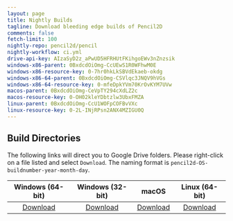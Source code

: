 ```yaml
---
layout: page
title: Nightly Builds
tagline: Download bleeding edge builds of Pencil2D
comments: false
fetch-limit: 100
nightly-repo: pencil2d/pencil
nightly-workflow: ci.yml
drive-api-key: AIzaSyD2z_aPwUD5HFRHUtFKihgoEWv3nZnzsik
windows-x86-parent: 0BxdcdOiOmg-CcUEwS1R0WFhwM0E
windows-x86-resource-key: 0-7hr0hkLkSBVdEkaeb-okdg
windows-x86-64-parent: 0BxdcdOiOmg-CSVlqc3JNQV9hVGs
windows-x86-64-resource-key: 0-mfeDpkYVm70KrOvKYM7UVw
macos-parent: 0BxdcdOiOmg-CeVpTY294cXdLZ2c
macos-resource-key: 0-OH02kleYDbtzlw3UbxFMZA
linux-parent: 0BxdcdOiOmg-CcU1WOFpCOFBvVXc
linux-resource-key: 0-2L-INjRPsn2ANX4MZIGU0Q
---
```


<noscript id="build-dirs">
<h2>Build Directories</h2>
<p>The following links will direct you to Google Drive folders. Please right-click on a file listed and select <code>Download</code>. The naming format is <code>pencil2d-OS-buildnumber-year-month-day</code>.</p>

<table>
  <thead>
    <tr>
      <th style="text-align: center">Windows (64-bit)</th>
      <th style="text-align: center">Windows (32-bit)</th>
      <th style="text-align: center">macOS</th>
      <th style="text-align: center">Linux (64-bit)</th>
    </tr>
  </thead>
  <tbody>
    <tr>
      <td style="text-align: center"><a href="https://drive.google.com/drive/folders/{{page.windows-x86-64-parent}}?resourcekey={{page.windows-x86-64-resource-key}}&usp=sharing">Download</a></td>
      <td style="text-align: center"><a href="https://drive.google.com/drive/folders/{{page.windows-x86-parent}}?resourcekey={{page.windows-x86-64-resource-key}}&usp=sharing">Download</a></td>
      <td style="text-align: center"><a href="https://drive.google.com/drive/folders/{{page.macos-parent}}?resourcekey={{page.macos-resource-key}}&usp=sharing">Download</a></td>
      <td style="text-align: center"><a href="https://drive.google.com/drive/folders/{{page.linux-parent}}?resourcekey={{page.linux-resource-key}}&usp=sharing">Download</a></td>
    </tr>
  </tbody>
</table>
</noscript>

<ol id="nightly-builds"></ol>

<script src="nightly_fetch.js"></script>
<script>
  "use strict";
  (function() {
    function displayFallback() {
      const nightlyLoading = document.getElementById("nightly-loading");
      nightlyLoading.style.display = "none";
      const buildDirs = document.createElement("div");
      buildDirs.innerHTML = document.getElementById("build-dirs").innerHTML;
      nightlyLoading.parentNode.insertBefore(buildDirs, nightlyLoading.nextSibling);
    }

    function showError(message) {
      displayFallback();
      const nightlyLoading = document.getElementById("nightly-loading");
      const errorMessage = document.createElement("blockquote");
      errorMessage.textContent = message;
      nightlyLoading.parentNode.insertBefore(errorMessage, nightlyLoading.nextSibling);
    }

    // Add loading message
    {
      const nightlyBuilds = document.getElementById("nightly-builds");
      const nightlyLoading = document.createElement("blockquote");
      nightlyLoading.id = "nightly-loading";
      nightlyLoading.appendChild(document.createTextNode("Redirecting, please wait\u2026"));
      nightlyBuilds.parentNode.insertBefore(nightlyLoading, nightlyBuilds);
    }

    let os, arch = 64;
    const urlParams = new URLSearchParams(window.location.search);
    if (urlParams.has("os")) {
      const osParam = urlParams.get("os").toLowerCase();
      switch(osParam) {
      case "windows":
      case "linux":
        arch = Number(urlParams.get("arch")) || arch;
      case "macos":
        os = osParam;
        break;
      default:
        showError(`There are no nightly builds for the operating system "${osParam}". Supported operating systems are: "windows", "macos", "linux".`);
        return;
      }
    } else {
      console.error("Invalid search params. Must specify os parameter.");
      displayFallback();
      return;
    }

    const driveMap = {
      "windows": {
        32: { "parentId": "{{page.windows-x86-parent}}", "resourceId": "{{page.windows-x86-resource-key}}" },
        64: { "parentId": "{{page.windows-x86-64-parent}}", "resourceId": "{{page.windows-x86-64-resource-key}}" }
      },
      "linux": { 64: { "parentId": "{{page.linux-parent}}", "resourceId": "{{page.linux-resource-key}}" } },
      "macos": { 64: { "parentId": "{{page.macos-parent}}", "resourceId": "{{page.macos-resource-key}}" } }
    }

    if (!(os in driveMap)) {
      showError(`There are no nightly builds for the operating system "${osParam}". Supported operating systems are: "windows", "macos", "linux".`);
      return;
    }
    if (!(arch in driveMap[os])) {
      showError(`There are no nightly builds for the ${arch}-bit architecture of ${os}. Supported architectures for ${os} are: ` + Object.keys(driveMap[os]).map(arch => arch + "-bit").join(", "));
      return;
    }

    const fetcher = new NightlyBuildFetcher("{{page.drive-api-key}}", {{page.fetch-limit}});
    fetcher.addGDriveResource(driveMap[os][arch]["parentId"], driveMap[os][arch]["resourceId"], "result");

    fetcher.fetchAll().then(fetch_results => {
      if ("result" in fetch_results) {
        let folder = fetch_results["result"];
        let maxRunNumber = 0, maxRun = null;
        console.log(folder);
        for (let file of folder.files) {
          const match = file.originalFilename.match(/^pencil2d-\w+-(\d+)-\d{4}-\d{2}-\d{2}.(zip|AppImage)$/);
          if (match === null) {
            // File name didn't match, don't know what to do with it
            continue;
          }
          const runNumber = match[1];
          if (runNumber > maxRunNumber) {
            maxRunNumber = runNumber;
            maxRun = file;
          }
        }

        if (maxRunNumber > 0) {
          window.location.href = maxRun.webContentLink;

          const nightlyLoading = document.getElementById("nightly-loading");
          nightlyLoading.textContent = "Thank you for your patience. If you are not redirected shortly, please click ";
          const manualRedirect = document.createElement("a");
          manualRedirect.href = maxRun.webContentLink;
          manualRedirect.textContent = "here";
          nightlyLoading.appendChild(manualRedirect);
        } else {
          showError("No builds were found for the specified os and architecture.");
          return;
        }

      }
      else {
        showError("There was an error automatically fetching the build data.");
        return;
      }
    }).catch(error => {
      console.error(error);
      showError("There was an error automatically fetching the build data.");
    });
  })();
</script>
